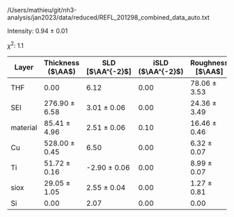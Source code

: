 /Users/mathieu/git/nh3-analysis/jan2023/data/reduced/REFL_201298_combined_data_auto.txt

Intensity: 0.94 ± 0.01

$\chi^2$:  1.1

| Layer | Thickness ($\AA$) | SLD [$\AA^{-2}$] | iSLD ($\AA^{-2}$) | Roughness [$\AA$] |
| --- | --- | --- | --- | --- |
|                  THF | 0.00 | 6.12 | 0.00 | 78.06 ± 3.53 |
|                  SEI | 276.90 ± 6.58 | 3.01 ± 0.06 | 0.00 | 24.36 ± 3.49 |
|             material | 85.41 ± 4.96 | 2.51 ± 0.06 | 0.10 | 16.46 ± 0.46 |
|                   Cu | 528.00 ± 0.45 | 6.50 | 0.00 | 6.32 ± 0.07 |
|                   Ti | 51.72 ± 0.16 | -2.90 ± 0.06 | 0.00 | 8.99 ± 0.07 |
|                 siox | 29.05 ± 1.05 | 2.55 ± 0.04 | 0.00 | 1.27 ± 0.81 |
|                   Si | 0.00 | 2.07 | 0.00 | 0.00 |
